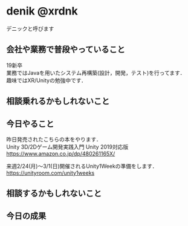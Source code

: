 # denik @xrdnk
デニックと呼びます

## 会社や業務で普段やっていること
19新卒</br>
業務ではJavaを用いたシステム再構築(設計，開発，テスト)を行ってます．</br>
趣味ではXR/Unityの勉強中です．</br>

## 相談乗れるかもしれないこと

## 今日やること
昨日発売されたこちらの本をやります．</br>
Unity 3D/2Dゲーム開発実践入門 Unity 2019対応版</br>
https://www.amazon.co.jp/dp/480261165X/</br>

来週2/24(月)～3/1(日)開催されるUnity1Weekの準備をします．</br>
https://unityroom.com/unity1weeks</br>

## 相談するかもしれないこと

## 今日の成果
